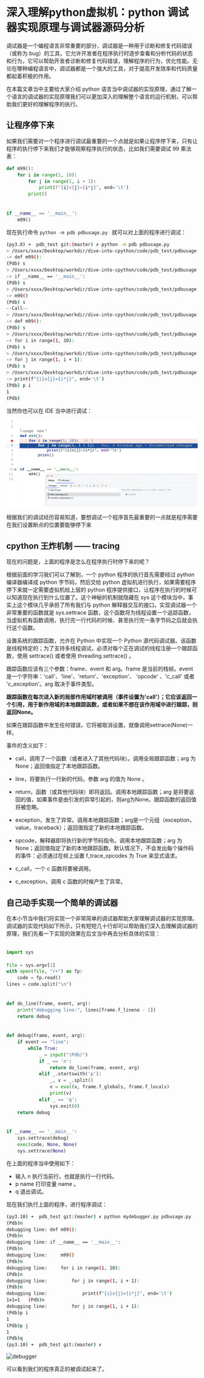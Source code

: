 # 深入理解python虚拟机：python 调试器实现原理与调试器源码分析

调试器是一个编程语言非常重要的部分，调试器是一种用于诊断和修复代码错误（或称为 bug）的工具，它允许开发者在程序执行时逐步查看和分析代码的状态和行为，它可以帮助开发者诊断和修复代码错误，理解程序的行为，优化性能。无论在哪种编程语言中，调试器都是一个强大的工具，对于提高开发效率和代码质量都起着积极的作用。

在本篇文章当中主要给大家介绍 python 语言当中调试器的实现原理，通过了解一个语言的调试器的实现原理我们可以更加深入的理解整个语言的运行机制，可以帮助我们更好的理解程序的执行。

## 让程序停下来

如果我们需要对一个程序进行调试最重要的一个点就是如果让程序停下来，只有让程序的执行停下来我们才能够观察程序执行的状态，比如我们需要调试 99 乘法表：

```python
def m99():
    for i in range(1, 10):
        for j in range(1, i + 1):
            print(f"{i}x{j}={i*j}", end='\t')
        print()


if __name__ == '__main__':
    m99()
```

现在执行命令 `python -m pdb pdbusage.py `  就可以对上面的程序进行调试：

```bash
(py3.8) ➜  pdb_test git:(master) ✗ python -m pdb pdbusage.py
> /Users/xxxx/Desktop/workdir/dive-into-cpython/code/pdb_test/pdbusage.py(3)<module>()
-> def m99():
(Pdb) s
> /Users/xxxx/Desktop/workdir/dive-into-cpython/code/pdb_test/pdbusage.py(10)<module>()
-> if __name__ == '__main__':
(Pdb) s
> /Users/xxxx/Desktop/workdir/dive-into-cpython/code/pdb_test/pdbusage.py(11)<module>()
-> m99()
(Pdb) s
--Call--
> /Users/xxxx/Desktop/workdir/dive-into-cpython/code/pdb_test/pdbusage.py(3)m99()
-> def m99():
(Pdb) s
> /Users/xxxx/Desktop/workdir/dive-into-cpython/code/pdb_test/pdbusage.py(4)m99()
-> for i in range(1, 10):
(Pdb) s
> /Users/xxxx/Desktop/workdir/dive-into-cpython/code/pdb_test/pdbusage.py(5)m99()
-> for j in range(1, i + 1):
(Pdb) s
> /Users/xxxx/Desktop/workdir/dive-into-cpython/code/pdb_test/pdbusage.py(6)m99()
-> print(f"{i}x{j}={i*j}", end='\t')
(Pdb) p i
1
(Pdb) 
```

当然你也可以在 IDE 当中进行调试：

![76-debugger](../images/76-debugger.png)

根据我们的调试经历容易知道，要想调试一个程序首先最重要的一点就是程序需要在我们设置断点的位置要能够停下来

## cpython 王炸机制 —— tracing

现在的问题是，上面的程序是怎么在程序执行时停下来的呢？

根据前面的学习我们可以了解到，一个 python 程序的执行首先需要经过 python 编译器编译成 python 字节码，然后交给 python 虚拟机进行执行，如果需要程序停下来就一定需要虚拟机给上层的 python 程序提供接口，让程序在执行的时候可以知道现在执行到什么位置了。这个神秘的机制就隐藏在 sys 这个模块当中，事实上这个模块几乎承担了所有我们与 python 解释器交互的接口。实现调试器一个非常重要的函数就是 sys.settrace 函数，这个函数将为线程设置一个追踪函数，当虚拟机有函数调用，执行完一行代码的时候、甚至执行完一条字节码之后就会执行这个函数。

设置系统的跟踪函数，允许在 Python 中实现一个 Python 源代码调试器。该函数是线程特定的；为了支持多线程调试，必须对每个正在调试的线程注册一个跟踪函数，使用 settrace() 或者使用 threading.settrace() 。

跟踪函数应该有三个参数：frame、event 和 arg。frame 是当前的栈帧。event 是一个字符串：'call'、'line'、'return'、'exception'、 'opcode' 、'c_call' 或者  'c_exception'。arg 取决于事件类型。

**跟踪函数在每次进入新的局部作用域时被调用（事件设置为'call'）；它应该返回一个引用，用于新作用域的本地跟踪函数，或者如果不想在该作用域中进行跟踪，则返回None。**

如果在跟踪函数中发生任何错误，它将被取消设置，就像调用settrace(None)一样。

事件的含义如下：

- call，调用了一个函数（或者进入了其他代码块）。调用全局跟踪函数；arg 为 None；返回值指定了本地跟踪函数。

- line，将要执行一行新的代码，参数 arg 的值为 None 。

- return，函数（或其他代码块）即将返回。调用本地跟踪函数；arg 是将要返回的值，如果事件是由引发的异常引起的，则arg为None。跟踪函数的返回值将被忽略。

- exception，发生了异常。调用本地跟踪函数；arg是一个元组（exception，value，traceback）；返回值指定了新的本地跟踪函数。

- opcode，解释器即将执行新的字节码指令。调用本地跟踪函数；arg 为 None；返回值指定了新的本地跟踪函数。默认情况下，不会发出每个操作码的事件：必须通过在帧上设置 f_trace_opcodes 为 True 来显式请求。

- c_call，一个 c 函数将要被调用。

- c_exception，调用 c 函数的时候产生了异常。

## 自己动手实现一个简单的调试器

在本小节当中我们将实现一个非常简单的调试器帮助大家理解调试器的实现原理。调试器的实现代码如下所示，只有短短几十行却可以帮助我们深入去理解调试器的原理，我们先看一下实现的效果在后文当中再去分析具体的实现：

```python

import sys

file = sys.argv[1]
with open(file, "r+") as fp:
    code = fp.read()
lines = code.split("\n")


def do_line(frame, event, arg):
    print("debugging line:", lines[frame.f_lineno - 1])
    return debug


def debug(frame, event, arg):
    if event == "line":
        while True:
            _ = input("(Pdb)")
            if _ == 'n':
                return do_line(frame, event, arg)
            elif _.startswith('p'):
                _, v = _.split()
                v = eval(v, frame.f_globals, frame.f_locals)
                print(v)
            elif _ == 'q':
                sys.exit(0)
    return debug


if __name__ == '__main__':
    sys.settrace(debug)
    exec(code, None, None)
    sys.settrace(None)
```

在上面的程序当中使用如下：

- 输入 n 执行当前行，也就是执行一行代码。
- p name 打印变量 name 。
- q 退出调试。

现在我们执行上面的程序，进行程序调试：

```bash
(py3.10) ➜  pdb_test git:(master) ✗ python mydebugger.py pdbusage.py
(Pdb)n
debugging line: def m99():
(Pdb)n
debugging line: if __name__ == '__main__':
(Pdb)n
debugging line:     m99()
(Pdb)n
debugging line:     for i in range(1, 10):
(Pdb)n
debugging line:         for j in range(1, i + 1):
(Pdb)n
debugging line:             print(f"{i}x{j}={i*j}", end='\t')
1x1=1   (Pdb)n
debugging line:         for j in range(1, i + 1):
(Pdb)p i
1
(Pdb)p j
1
(Pdb)q
(py3.10) ➜  pdb_test git:(master) ✗ 
```

![debugger](../images/debugger.gif)

可以看到我们的程序真正的被调试起来了。